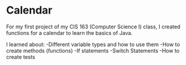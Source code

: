 # Calendar

For my first project of my CIS 163 (Computer Science I) class, I created functions for a calendar to learn the basics of Java.

I learned about:
  -Different variable types and how to use them
  -How to create methods (functions)
  -If statements
  -Switch Statements
  -How to create tests
